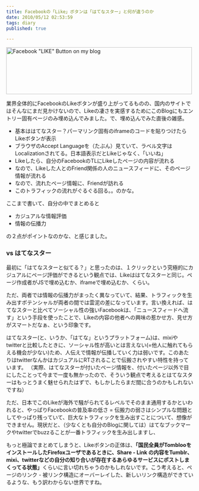 ```yaml
---
title: Facebookの「Like」ボタンは「はてなスター」と何が違うのか
date: 2010/05/12 02:53:59
tags: diary
published: true

---
```


<p><a href="http://www.flickr.com/photos/katsuma/4599304572/" title="Facebook &quot;LIKE&quot; Button on my blog by katsuma, on Flickr"><img src="http://farm2.static.flickr.com/1185/4599304572_25db4511e8.jpg" width="500" height="126" alt="Facebook &quot;LIKE&quot; Button on my blog" /></a></p>

<p>業界全体的にFacebookのLikeボタンが盛り上がってるものの、国内のサイトではそんなにまだ見かけないので、Likeの凄さを実感するためにこのBlogにもエントリー固有ページのみ埋め込んでみました。で、埋め込んでみた直後の雑感。</p>

<p><ul>
<li>基本ははてなスター？パーマリンク固有のiframeのコードを貼りつけたらLikeボタンが表示</li>
<li>ブラウザのAccept Languageを（たぶん）見ていて、ラベル文字はLocalizationされてる。日本語表示だとLikeじゃなく、「いいね」</li>
<li>Likeしたら、自分のFacebookのTLにLikeしたページの内容が流れる</li>
<li>なので、Likeした人とのFriend関係の人のニュースフィードに、そのページ情報が流れる</li>
<li>なので、流れたページ情報に、Friendが訪れる</li>
<li>このトラフィックの流れがぐるぐる回る。。のかな。</li>
</ul></p>

<p>ここまで書いて、自分の中でまとめると</p>

<p><ul>
<li>カジュアルな情報評価</li>
<li>情報の伝播力</li>
</ul></p>

<p>の２点がポイントなのかな、と感じました。</p>


<h3>vs はてなスター</h3>

<p>最初に「はてなスターと似てる？」と思ったのは、１クリックという究極的にカジュアルにページ評価ができるという観点では、Likeははてなスターと同じ。ページ作成者がJSで埋め込むか、iframeで埋め込むか、くらい。</p>

<p>ただ、両者では情報の伝播力がまったく異なっていて、結果、トラフィックを生み出すポテンシャルが両者の間では雲泥の差になっています。言い換えれば、はてなスターと比べてソーシャル性の強いFacebookは、「ニュースフィードへ流す」という手段を使ったことで、Likeの内容の他者への興味の惹かせ方、見せ方がスマートだなぁ、という印象です。</p>

<p>はてなスター(と、いうか、「はてな」というプラットフォーム)は、mixiやtwitterと比較したときに、ソーシャル性が高いとは言えない(=他人に触れてもらえる機会が少ない)ため、人伝えで情報が伝播していく力は弱いです。このあたりはtwitterなんかはカジュアルにRTされることで伝搬されやすい特性を持っています。
（実際、はてなスターが付いたページ情報を、付いたページ以外で目にしたことって今まで一度も無かったので、そういう観点で考えるとはてなスターはもっとうまく魅せられたはずで、もしかしたらまだ間に合うのかもしれないですね）</p>


<p>ただ、日本でこのLikeが海外で騒がられてるレベルでそのまま通用するかといわれると、やっぱりFacebookの普及率の低さ = 伝搬力の弱さはシンプルな問題としてやっぱり残っていて、巨大なトラフィックを生み出すことについて、想像ができません。現状だと、（少なくとも自分のBlogに関しては）はてなブックマークやtwitterでbuzzることが一番トラフィックを生み出しますし、</p>

<p>もっと極論でまとめてしまうと、Likeボタンの正体は、<strong>「国民全員がTomblooをインストールしたFirefoxユーザであるときに、Share - Link の内容をTumblr、mixi、twitterなどの自分の知り合いが存在するあらゆるサービスにポストしまくってる状態」</strong>くらいに言い切れちゃうのかもしれないです。こう考えると、ページのリンク - 被リンク構造にオーバーレイした、新しいリンク構造ができているような、もう訳わからない世界ですね。</p>




